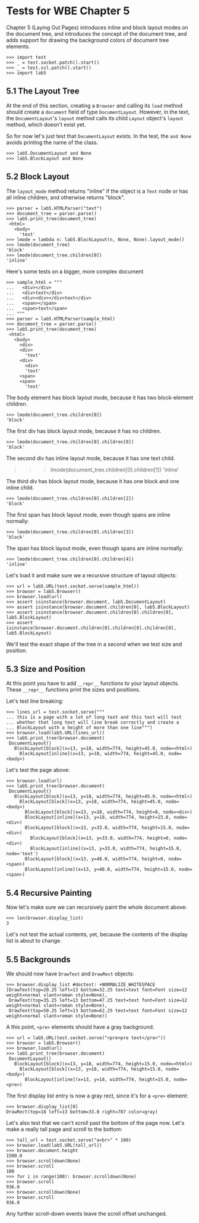 Tests for WBE Chapter 5
=======================

Chapter 5 (Laying Out Pages) introduces inline and block layout modes on
the document tree, and introduces the concept of the document tree, and
adds support for drawing the background colors of document tree elements.

    >>> import test
    >>> _ = test.socket.patch().start()
    >>> _ = test.ssl.patch().start()
    >>> import lab5

5.1 The Layout Tree
-------------------

At the end of this section, creating a `Browser` and calling its
`load` method should create a `document` field of type
`DocumentLayout`. However, in the text, the `DocumentLayout`'s
`layout` method calls its child `Layout` object's `layout` method,
which doesn't exist yet.

So for now let's just test that `DocumentLayout` exists. In the test,
the `and None` avoids printing the name of the class.

    >>> lab5.DocumentLayout and None
    >>> lab5.BlockLayout and None

5.2 Block Layout
----------------

The `layout_mode` method returns "inline" if the object is a `Text` node
or has all inline children, and otherwise returns "block".

    >>> parser = lab5.HTMLParser("text")
    >>> document_tree = parser.parse()
    >>> lab5.print_tree(document_tree)
     <html>
       <body>
         'text'
    >>> lmode = lambda n: lab5.BlockLayout(n, None, None).layout_mode()
    >>> lmode(document_tree)
    'block'
    >>> lmode(document_tree.children[0])
    'inline'

Here's some tests on a bigger, more complex document

    >>> sample_html = """
    ...   <div></div>
    ...   <div>text</div>
    ...   <div><div></div>text</div>
    ...   <span></span>
    ...   <span>text</span>
    ... """
    >>> parser = lab5.HTMLParser(sample_html)
    >>> document_tree = parser.parse()
    >>> lab5.print_tree(document_tree)
     <html>
       <body>
         <div>
         <div>
           'text'
         <div>
           <div>
           'text'
         <span>
         <span>
           'text'

The body element has block layout mode, because it has two block-element children.

    >>> lmode(document_tree.children[0])
    'block'

The first div has block layout mode, because it has no children.

    >>> lmode(document_tree.children[0].children[0])
    'block'
  
The second div has inline layout mode, because it has one text child.

  >>> lmode(document_tree.children[0].children[1])
  'inline'

The third div has block layout mode, because it has one block and one inline child.

    >>> lmode(document_tree.children[0].children[2])
    'block'

The first span has block layout mode, even though spans are inline normally:

    >>> lmode(document_tree.children[0].children[3])
    'block'

The span has block layout mode, even though spans are inline normally:

    >>> lmode(document_tree.children[0].children[4])
    'inline'

Let's load it and make sure we a recursive structure of layout objects:
    
    >>> url = lab5.URL(test.socket.serve(sample_html))
    >>> browser = lab5.Browser()
    >>> browser.load(url)
    >>> assert isinstance(browser.document, lab5.DocumentLayout)
    >>> assert isinstance(browser.document.children[0], lab5.BlockLayout)
    >>> assert isinstance(browser.document.children[0].children[0], lab5.BlockLayout)
    >>> assert isinstance(browser.document.children[0].children[0].children[0], lab5.BlockLayout)

We'll test the exact shape of the tree in a second when we test size
and position.

5.3 Size and Position
---------------------

At this point you have to add `__repr__` functions to your layout
objects. These `__repr__` functions print the sizes and positions.

Let's test line breaking:

    >>> lines_url = test.socket.serve("""
    ... this is a page with a lot of long text and this test will test
    ... whether that long text will line break correctly and create a
    ... BlockLayout with a height of more than one line""")
    >>> browser.load(lab5.URL(lines_url))
    >>> lab5.print_tree(browser.document)
     DocumentLayout()
       BlockLayout[block](x=13, y=18, width=774, height=45.0, node=<html>)
         BlockLayout[inline](x=13, y=18, width=774, height=45.0, node=<body>)

Let's test the page above:

    >>> browser.load(url)
    >>> lab5.print_tree(browser.document)
     DocumentLayout()
       BlockLayout[block](x=13, y=18, width=774, height=45.0, node=<html>)
         BlockLayout[block](x=13, y=18, width=774, height=45.0, node=<body>)
           BlockLayout[block](x=13, y=18, width=774, height=0, node=<div>)
           BlockLayout[inline](x=13, y=18, width=774, height=15.0, node=<div>)
           BlockLayout[block](x=13, y=33.0, width=774, height=15.0, node=<div>)
             BlockLayout[block](x=13, y=33.0, width=774, height=0, node=<div>)
             BlockLayout[inline](x=13, y=33.0, width=774, height=15.0, node='text')
           BlockLayout[block](x=13, y=48.0, width=774, height=0, node=<span>)
           BlockLayout[inline](x=13, y=48.0, width=774, height=15.0, node=<span>)

5.4 Recursive Painting
----------------------

Now let's make sure we can recursively paint the whole document above:

    >>> len(browser.display_list)
    3

Let's not test the actual contents, yet, because the contents of the
display list is about to change.

5.5 Backgrounds
---------------

We should now have `DrawText` and `DrawRect` objects:

    >>> browser.display_list #doctest: +NORMALIZE_WHITESPACE
    [DrawText(top=20.25 left=13 bottom=32.25 text=text font=Font size=12 weight=normal slant=roman style=None),
     DrawText(top=35.25 left=13 bottom=47.25 text=text font=Font size=12 weight=normal slant=roman style=None),
     DrawText(top=50.25 left=13 bottom=62.25 text=text font=Font size=12 weight=normal slant=roman style=None)]

A this point, `<pre>` elements should have a gray background.

    >>> url = lab5.URL(test.socket.serve("<pre>pre text</pre>"))
    >>> browser = lab5.Browser()
    >>> browser.load(url)
    >>> lab5.print_tree(browser.document)
     DocumentLayout()
       BlockLayout[block](x=13, y=18, width=774, height=15.0, node=<html>)
         BlockLayout[block](x=13, y=18, width=774, height=15.0, node=<body>)
           BlockLayout[inline](x=13, y=18, width=774, height=15.0, node=<pre>)

The first display list entry is now a gray rect, since it's for a `<pre>` element:

    >>> browser.display_list[0]
    DrawRect(top=18 left=13 bottom=33.0 right=787 color=gray)


Let's also test that we can't scroll past the bottom of the page now.
Let's make a really tall page and scroll to the bottom:

    >>> tall_url = test.socket.serve("a<br>" * 100)
    >>> browser.load(lab5.URL(tall_url))
    >>> browser.document.height
    1500.0
    >>> browser.scrolldown(None)
    >>> browser.scroll
    100
    >>> for i in range(100): browser.scrolldown(None)
    >>> browser.scroll
    936.0
    >>> browser.scrolldown(None)
    >>> browser.scroll
    936.0

Any further scroll-down events leave the scroll offset unchanged.
